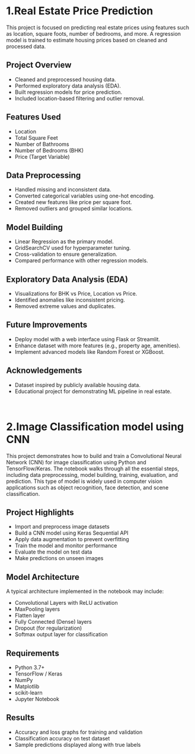 # 1.Real Estate Price Prediction

This project is focused on predicting real estate prices using features such as location, square foots, number of bedrooms, and more. A regression model is trained to estimate housing prices based on cleaned and processed data.

## Project Overview

- Cleaned and preprocessed housing data.
- Performed exploratory data analysis (EDA).
- Built regression models for price prediction.
- Included location-based filtering and outlier removal.

## Features Used

- Location
- Total Square Feet
- Number of Bathrooms
- Number of Bedrooms (BHK)
- Price (Target Variable)

## Data Preprocessing

- Handled missing and inconsistent data.
- Converted categorical variables using one-hot encoding.
- Created new features like price per square foot.
- Removed outliers and grouped similar locations.

## Model Building

- Linear Regression as the primary model.
- GridSearchCV used for hyperparameter tuning.
- Cross-validation to ensure generalization.
- Compared performance with other regression models.

## Exploratory Data Analysis (EDA)

- Visualizations for BHK vs Price, Location vs Price.
- Identified anomalies like inconsistent pricing.
- Removed extreme values and duplicates.

## Future Improvements

- Deploy model with a web interface using Flask or Streamlit.
- Enhance dataset with more features (e.g., property age, amenities).
- Implement advanced models like Random Forest or XGBoost.

## Acknowledgements

- Dataset inspired by publicly available housing data.
- Educational project for demonstrating ML pipeline in real estate.

<br>  

# 2.Image Classification model using CNN

This project demonstrates how to build and train a Convolutional Neural Network (CNN) for image classification using Python and TensorFlow/Keras. The notebook walks through all the essential steps, including data preprocessing, model building, training, evaluation, and prediction. This type of model is widely used in computer vision applications such as object recognition, face detection, and scene classification.

## Project Highlights

- Import and preprocess image datasets
- Build a CNN model using Keras Sequential API
- Apply data augmentation to prevent overfitting
- Train the model and monitor performance
- Evaluate the model on test data
- Make predictions on unseen images

## Model Architecture

A typical architecture implemented in the notebook may include:

- Convolutional Layers with ReLU activation
- MaxPooling layers
- Flatten layer
- Fully Connected (Dense) layers
- Dropout (for regularization)
- Softmax output layer for classification

## Requirements

- Python 3.7+
- TensorFlow / Keras
- NumPy
- Matplotlib
- scikit-learn
- Jupyter Notebook

## Results

- Accuracy and loss graphs for training and validation
- Classification accuracy on test dataset
- Sample predictions displayed along with true labels
